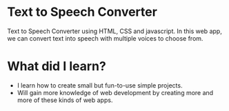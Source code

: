 # Text to Speech Converter
 Text to Speech Converter using HTML, CSS and javascript.
 In this web app, we can convert text into speech with multiple voices to choose from.

 # What did I learn?
 * I learn how to create small but fun-to-use simple projects.
 * Will gain more knowledge of web development by creating more and more of these kinds of web apps.
 

 
